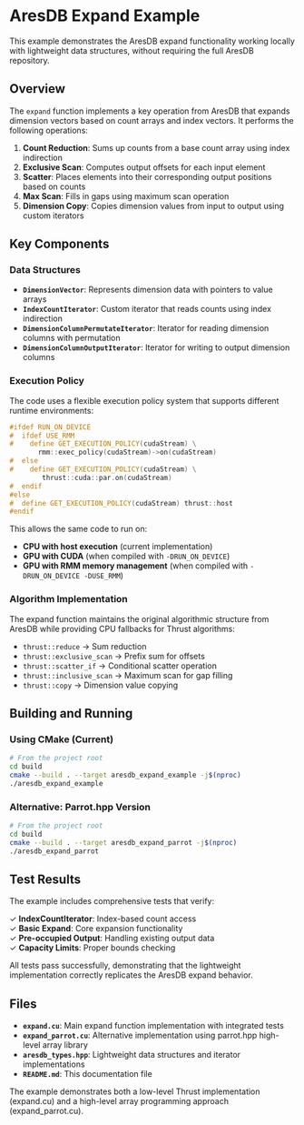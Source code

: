 # AresDB Expand Example

This example demonstrates the AresDB expand functionality working locally with lightweight data structures, without requiring the full AresDB repository.

## Overview

The `expand` function implements a key operation from AresDB that expands dimension vectors based on count arrays and index vectors. It performs the following operations:

1. **Count Reduction**: Sums up counts from a base count array using index indirection
2. **Exclusive Scan**: Computes output offsets for each input element  
3. **Scatter**: Places elements into their corresponding output positions based on counts
4. **Max Scan**: Fills in gaps using maximum scan operation
5. **Dimension Copy**: Copies dimension values from input to output using custom iterators

## Key Components

### Data Structures

- **`DimensionVector`**: Represents dimension data with pointers to value arrays
- **`IndexCountIterator`**: Custom iterator that reads counts using index indirection
- **`DimensionColumnPermutateIterator`**: Iterator for reading dimension columns with permutation
- **`DimensionColumnOutputIterator`**: Iterator for writing to output dimension columns

### Execution Policy

The code uses a flexible execution policy system that supports different runtime environments:

```cpp
#ifdef RUN_ON_DEVICE
#  ifdef USE_RMM
#    define GET_EXECUTION_POLICY(cudaStream) \
       rmm::exec_policy(cudaStream)->on(cudaStream)
#  else
#    define GET_EXECUTION_POLICY(cudaStream) \
        thrust::cuda::par.on(cudaStream)
#  endif
#else
#  define GET_EXECUTION_POLICY(cudaStream) thrust::host
#endif
```

This allows the same code to run on:
- **CPU with host execution** (current implementation)
- **GPU with CUDA** (when compiled with `-DRUN_ON_DEVICE`)
- **GPU with RMM memory management** (when compiled with `-DRUN_ON_DEVICE -DUSE_RMM`)

### Algorithm Implementation

The expand function maintains the original algorithmic structure from AresDB while providing CPU fallbacks for Thrust algorithms:

- `thrust::reduce` → Sum reduction
- `thrust::exclusive_scan` → Prefix sum for offsets  
- `thrust::scatter_if` → Conditional scatter operation
- `thrust::inclusive_scan` → Maximum scan for gap filling
- `thrust::copy` → Dimension value copying

## Building and Running

### Using CMake (Current)
```bash
# From the project root
cd build
cmake --build . --target aresdb_expand_example -j$(nproc)
./aresdb_expand_example
```

### Alternative: Parrot.hpp Version
```bash
# From the project root  
cd build
cmake --build . --target aresdb_expand_parrot -j$(nproc)
./aresdb_expand_parrot
```

## Test Results

The example includes comprehensive tests that verify:

✓ **IndexCountIterator**: Index-based count access  
✓ **Basic Expand**: Core expansion functionality  
✓ **Pre-occupied Output**: Handling existing output data  
✓ **Capacity Limits**: Proper bounds checking  

All tests pass successfully, demonstrating that the lightweight implementation correctly replicates the AresDB expand behavior.

## Files

- **`expand.cu`**: Main expand function implementation with integrated tests
- **`expand_parrot.cu`**: Alternative implementation using parrot.hpp high-level array library
- **`aresdb_types.hpp`**: Lightweight data structures and iterator implementations
- **`README.md`**: This documentation file

The example demonstrates both a low-level Thrust implementation (expand.cu) and a high-level array programming approach (expand_parrot.cu).
